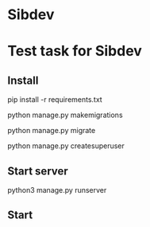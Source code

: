 # Sibdev
<h1>Test task for Sibdev</h1>

<h2>Install</h2>
<p>pip install -r requirements.txt</p>
<p>python manage.py makemigrations</p>
<p>python manage.py migrate</p>
<p>python manage.py createsuperuser</p>

<h2>Start server</h2>
<p>python3 manage.py runserver</p>

<h2>Start</h2>
<a hreh ="http://127.0.0.1:8000/admin/" />
